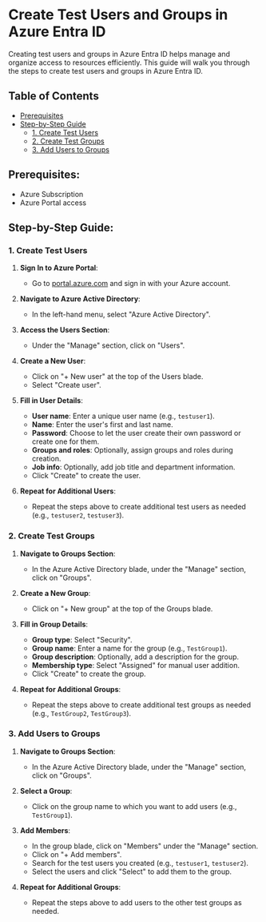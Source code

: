 # Create Test Users and Groups in Azure Entra ID

Creating test users and groups in Azure Entra ID helps manage and organize access to resources efficiently. This guide will walk you through the steps to create test users and groups in Azure Entra ID.

## Table of Contents
- [Prerequisites](#prerequisites)
- [Step-by-Step Guide](#step-by-step-guide)
  - [1. Create Test Users](#1-create-test-users)
  - [2. Create Test Groups](#2-create-test-groups)
  - [3. Add Users to Groups](#3-add-users-to-groups)

## Prerequisites:
- Azure Subscription
- Azure Portal access

## Step-by-Step Guide:

### 1. Create Test Users

1. **Sign In to Azure Portal**:
   - Go to [portal.azure.com](https://portal.azure.com/) and sign in with your Azure account.

2. **Navigate to Azure Active Directory**:
   - In the left-hand menu, select "Azure Active Directory".

3. **Access the Users Section**:
   - Under the "Manage" section, click on "Users".

4. **Create a New User**:
   - Click on "+ New user" at the top of the Users blade.
   - Select "Create user".

5. **Fill in User Details**:
   - **User name**: Enter a unique user name (e.g., `testuser1`).
   - **Name**: Enter the user's first and last name.
   - **Password**: Choose to let the user create their own password or create one for them.
   - **Groups and roles**: Optionally, assign groups and roles during creation.
   - **Job info**: Optionally, add job title and department information.
   - Click "Create" to create the user.

6. **Repeat for Additional Users**:
   - Repeat the steps above to create additional test users as needed (e.g., `testuser2`, `testuser3`).

### 2. Create Test Groups

1. **Navigate to Groups Section**:
   - In the Azure Active Directory blade, under the "Manage" section, click on "Groups".

2. **Create a New Group**:
   - Click on "+ New group" at the top of the Groups blade.

3. **Fill in Group Details**:
   - **Group type**: Select "Security".
   - **Group name**: Enter a name for the group (e.g., `TestGroup1`).
   - **Group description**: Optionally, add a description for the group.
   - **Membership type**: Select "Assigned" for manual user addition.
   - Click "Create" to create the group.

4. **Repeat for Additional Groups**:
   - Repeat the steps above to create additional test groups as needed (e.g., `TestGroup2`, `TestGroup3`).

### 3. Add Users to Groups

1. **Navigate to Groups Section**:
   - In the Azure Active Directory blade, under the "Manage" section, click on "Groups".

2. **Select a Group**:
   - Click on the group name to which you want to add users (e.g., `TestGroup1`).

3. **Add Members**:
   - In the group blade, click on "Members" under the "Manage" section.
   - Click on "+ Add members".
   - Search for the test users you created (e.g., `testuser1`, `testuser2`).
   - Select the users and click "Select" to add them to the group.

4. **Repeat for Additional Groups**:
   - Repeat the steps above to add users to the other test groups as needed.
